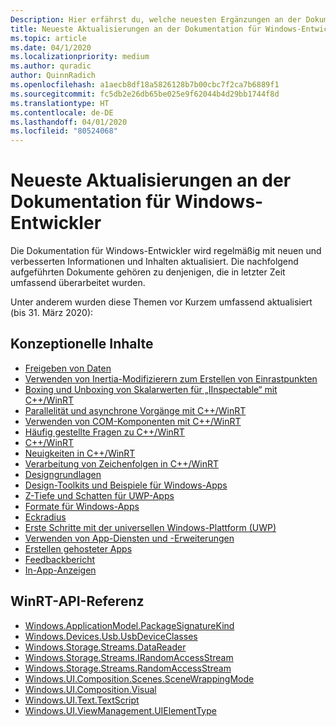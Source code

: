 ```yaml
---
Description: Hier erfährst du, welche neuesten Ergänzungen an der Dokumentation für Windows-Entwickler vorgenommen wurden.
title: Neueste Aktualisierungen an der Dokumentation für Windows-Entwickler
ms.topic: article
ms.date: 04/1/2020
ms.localizationpriority: medium
ms.author: quradic
author: QuinnRadich
ms.openlocfilehash: a1aecb8df18a5826128b7b00cbc7f2ca7b6889f1
ms.sourcegitcommit: fc5db2e26db65be025e9f62044b4d29bb1744f8d
ms.translationtype: HT
ms.contentlocale: de-DE
ms.lasthandoff: 04/01/2020
ms.locfileid: "80524068"
---
```

# <a name="latest-updates-to-the-windows-developer-docs"></a>Neueste Aktualisierungen an der Dokumentation für Windows-Entwickler

Die Dokumentation für Windows-Entwickler wird regelmäßig mit neuen und verbesserten Informationen und Inhalten aktualisiert. Die nachfolgend aufgeführten Dokumente gehören zu denjenigen, die in letzter Zeit umfassend überarbeitet wurden.

Unter anderem wurden diese Themen vor Kurzem umfassend aktualisiert (bis 31. März 2020):

## <a name="conceptual-content"></a>Konzeptionelle Inhalte

<ul>
<li><a href="https://docs.microsoft.com/windows/uwp/app-to-app/share-data">Freigeben von Daten</a></li>
<li><a href="https://docs.microsoft.com/windows/uwp/composition/inertia-modifiers">Verwenden von Inertia-Modifizierern zum Erstellen von Einrastpunkten</a></li>
<li><a href="https://docs.microsoft.com/windows/uwp/cpp-and-winrt-apis/boxing">Boxing und Unboxing von Skalarwerten für „IInspectable“ mit C++/WinRT</a></li>
<li><a href="https://docs.microsoft.com/windows/uwp/cpp-and-winrt-apis/concurrency">Parallelität und asynchrone Vorgänge mit C++/WinRT</a></li>
<li><a href="https://docs.microsoft.com/windows/uwp/cpp-and-winrt-apis/consume-com">Verwenden von COM-Komponenten mit C++/WinRT</a></li>
<li><a href="https://docs.microsoft.com/windows/uwp/cpp-and-winrt-apis/faq">Häufig gestellte Fragen zu C++/WinRT</a></li>
<li><a href="https://docs.microsoft.com/windows/uwp/cpp-and-winrt-apis/index">C++/WinRT</a></li>
<li><a href="https://docs.microsoft.com/windows/uwp/cpp-and-winrt-apis/news">Neuigkeiten in C++/WinRT</a></li>
<li><a href="https://docs.microsoft.com/windows/uwp/cpp-and-winrt-apis/strings">Verarbeitung von Zeichenfolgen in C++/WinRT</a></li>
<li><a href="https://docs.microsoft.com/windows/uwp/design/basics/index">Designgrundlagen</a></li>
<li><a href="https://docs.microsoft.com/windows/uwp/design/downloads/index">Design-Toolkits und Beispiele für Windows-Apps</a></li>
<li><a href="https://docs.microsoft.com/windows/uwp/design/layout/depth-shadow">Z-Tiefe und Schatten für UWP-Apps</a></li>
<li><a href="https://docs.microsoft.com/windows/uwp/design/style/index">Formate für Windows-Apps</a></li>
<li><a href="https://docs.microsoft.com/windows/uwp/design/style/rounded-corner">Eckradius</a></li>
<li><a href="https://docs.microsoft.com/windows/uwp/get-started/index">Erste Schritte mit der universellen Windows-Plattform (UWP)</a></li>
<li><a href="https://docs.microsoft.com/windows/uwp/launch-resume/app-services">Verwenden von App-Diensten und -Erweiterungen</a></li>
<li><a href="https://docs.microsoft.com/windows/uwp/launch-resume/hosted-apps">Erstellen gehosteter Apps</a></li>
<li><a href="https://docs.microsoft.com/windows/uwp/publish/feedback-report">Feedbackbericht</a></li>
<li><a href="https://docs.microsoft.com/windows/uwp/publish/in-app-ads">In-App-Anzeigen</a></li>
</ul>

## <a name="winrt-api-reference"></a>WinRT-API-Referenz

<ul>
<li><a href="https://docs.microsoft.com/uwp/api/windows.applicationmodel.packagesignaturekind">Windows.ApplicationModel.PackageSignatureKind</a></li>
<li><a href="https://docs.microsoft.com/uwp/api/windows.devices.usb.usbdeviceclasses">Windows.Devices.Usb.UsbDeviceClasses</a></li>
<li><a href="https://docs.microsoft.com/uwp/api/windows.storage.streams.datareader">Windows.Storage.Streams.DataReader</a></li>
<li><a href="https://docs.microsoft.com/uwp/api/windows.storage.streams.irandomaccessstream">Windows.Storage.Streams.IRandomAccessStream</a></li>
<li><a href="https://docs.microsoft.com/uwp/api/windows.storage.streams.randomaccessstream">Windows.Storage.Streams.RandomAccessStream</a></li>
<li><a href="https://docs.microsoft.com/uwp/api/windows.ui.composition.scenes.scenewrappingmode">Windows.UI.Composition.Scenes.SceneWrappingMode</a></li>
<li><a href="https://docs.microsoft.com/uwp/api/windows.ui.composition.visual">Windows.UI.Composition.Visual</a></li>
<li><a href="https://docs.microsoft.com/uwp/api/windows.ui.text.textscript">Windows.UI.Text.TextScript</a></li>
<li><a href="https://docs.microsoft.com/uwp/api/windows.ui.viewmanagement.uielementtype">Windows.UI.ViewManagement.UIElementType</a></li>
</ul>
